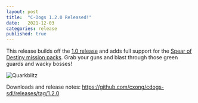 ```yaml
---
layout: post
title:  "C-Dogs 1.2.0 Released!"
date:   2021-12-03
categories: release
published: true
---
```


This release builds off the [1.0 release](https://cxong.github.io/cdogs-sdl/release/2021/08/21/c-dogs-1.0.0.html) and adds full support for the [Spear of Destiny mission packs](https://wolfenstein.fandom.com/wiki/Spear_of_Destiny_mission_packs). Grab your guns and blast through those green guards and wacky bosses!

![Quarkblitz](https://raw.githubusercontent.com/cxong/cdogs-sdl/gh-pages/_posts/quarkblitz.gif)

Downloads and release notes: <https://github.com/cxong/cdogs-sdl/releases/tag/1.2.0>
